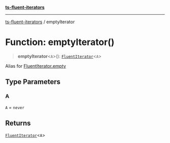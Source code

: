 [**ts-fluent-iterators**](../README.md)

---

[ts-fluent-iterators](../README.md) / emptyIterator

# Function: emptyIterator()

> **emptyIterator**\<`A`\>(): [`FluentIterator`](../classes/FluentIterator.md)\<`A`\>

Alias for [FluentIterator.empty](../classes/FluentIterator.md#empty)

## Type Parameters

### A

`A` = `never`

## Returns

[`FluentIterator`](../classes/FluentIterator.md)\<`A`\>
